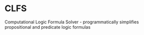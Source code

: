 # CLFS
Computational Logic Formula Solver - programmatically simplifies propositional and predicate logic formulas
